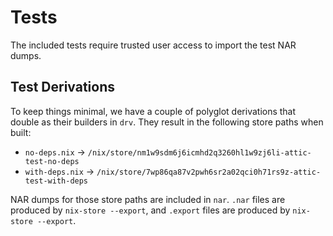 # Tests

The included tests require trusted user access to import the test NAR dumps.

## Test Derivations

To keep things minimal, we have a couple of polyglot derivations that double as their builders in `drv`.
They result in the following store paths when built:

- `no-deps.nix` -> `/nix/store/nm1w9sdm6j6icmhd2q3260hl1w9zj6li-attic-test-no-deps`
- `with-deps.nix` -> `/nix/store/7wp86qa87v2pwh6sr2a02qci0h71rs9z-attic-test-with-deps`

NAR dumps for those store paths are included in `nar`.
`.nar` files are produced by `nix-store --export`, and `.export` files are produced by `nix-store --export`.
